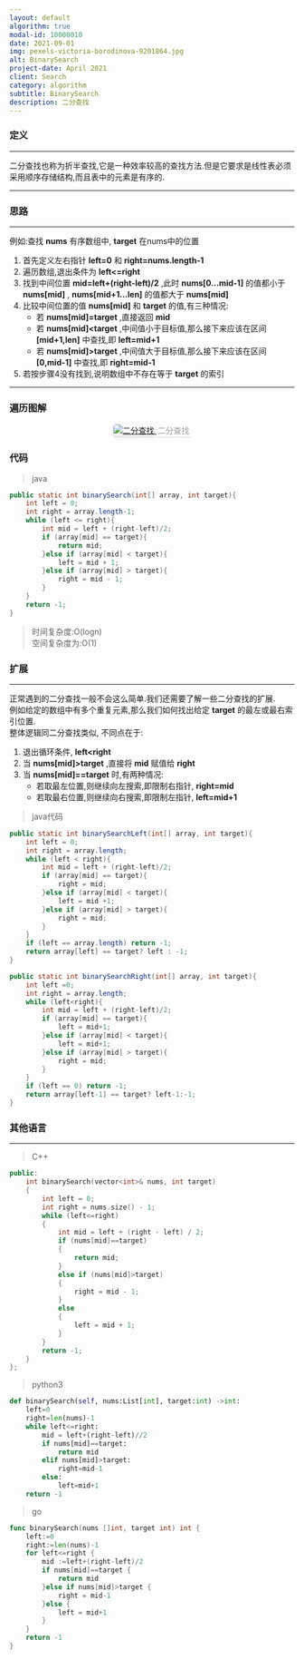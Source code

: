 ```yaml
---
layout: default  
algorithm: true  
modal-id: 10000010
date: 2021-09-01
img: pexels-victoria-borodinova-9201864.jpg
alt: BinarySearch
project-date: April 2021
client: Search
category: algorithm
subtitle: BinarySearch
description: 二分查找
---
```

### 定义
- - -
二分查找也称为折半查找,它是一种效率较高的查找方法.但是它要求是线性表必须采用顺序存储结构,而且表中的元素是有序的.  
- - -

### 思路
- - -
例如:查找 __nums__ 有序数组中, __target__ 在nums中的位置
1. 首先定义左右指针 __left=0__ 和 __right=nums.length-1__
2. 遍历数组,退出条件为 __left<=right__ 
3. 找到中间位置 __mid=left+(right-left)/2__ ,此时 __nums[0...mid-1]__ 的值都小于 __nums[mid]__ , __nums[mid+1...len]__ 的值都大于 __nums[mid]__
4. 比较中间位置的值 __nums[mid]__ 和 __target__ 的值,有三种情况:
    - 若 __nums[mid]=target__ ,直接返回 __mid__
    - 若 __nums[mid]<target__ ,中间值小于目标值,那么接下来应该在区间 __[mid+1,len]__ 中查找,即 __left=mid+1__ 
    - 若 __nums[mid]>target__ ,中间值大于目标值,那么接下来应该在区间 __[0,mid-1]__ 中查找,即 __right=mid-1__
5. 若按步骤4没有找到,说明数组中不存在等于 __target__ 的索引
- - -

### 遍历图解
<center>
    <a href="https://cdn.jsdelivr.net/gh/BiggerYellow/BiggerYellow.github.io/img/algorithm/binarySearch/二分查找.jpg">
    <img style="border-radius: 0.3125em;
    box-shadow: 0 2px 4px 0 rgba(34,36,38,.12),0 2px 10px 0 rgba(34,36,38,.08);" class="img-responsive img-centered" alt="二分查找"
    src="https://cdn.jsdelivr.net/gh/BiggerYellow/BiggerYellow.github.io/img/algorithm/binarySearch/二分查找.jpg">
    <div style="color:orange; border-bottom: 1px solid #d9d9d9;
    display: inline-block;
    color: #999;
    padding: 2px;">二分查找</div>
    </a>
</center>


### 代码
>java

``` java
public static int binarySearch(int[] array, int target){
    int left = 0;
    int right = array.length-1;
    while (left <= right){
        int mid = left + (right-left)/2;
        if (array[mid] == target){
            return mid;
        }else if (array[mid] < target){
            left = mid + 1;
        }else if (array[mid] > target){
            right = mid - 1;
        }
    }
    return -1;
}
```

> 时间复杂度:O(logn)  
> 空间复杂度为:O(1)  


### 扩展
- - - 
正常遇到的二分查找一般不会这么简单.我们还需要了解一些二分查找的扩展.  
例如给定的数组中有多个重复元素,那么我们如何找出给定 __target__ 的最左或最右索引位置.  
整体逻辑同二分查找类似, 不同点在于:  
1. 退出循环条件, __left<right__ 
2. 当 __nums[mid]>target__ ,直接将 __mid__ 赋值给 __right__  
3. 当 __nums[mid]==target__ 时,有两种情况:
    - 若取最左位置,则继续向左搜索,即限制右指针, __right=mid__ 
    - 若取最右位置,则继续向右搜索,即限制左指针, __left=mid+1__  

> java代码

``` java
public static int binarySearchLeft(int[] array, int target){
    int left = 0;
    int right = array.length;
    while (left < right){
        int mid = left + (right-left)/2;
        if (array[mid] == target){
            right = mid;
        }else if (array[mid] < target){
            left = mid +1;
        }else if (array[mid] > target){
            right = mid;
        }
    }
    if (left == array.length) return -1;
    return array[left] == target? left : -1;
}

public static int binarySearchRight(int[] array, int target){
    int left =0;
    int right = array.length;
    while (left<right){
        int mid = left + (right-left)/2;
        if (array[mid] == target){
            left = mid+1;
        }else if (array[mid] < target){
            left = mid+1;
        }else if (array[mid] > target){
            right = mid;
        }
    }
    if (left == 0) return -1;
    return array[left-1] == target? left-1:-1;
}
```

### 其他语言
- - -
> C++

``` cpp
public:
	int binarySearch(vector<int>& nums, int target)
	{
		int left = 0;
		int right = nums.size() - 1;
		while (left<=right)
		{
			int mid = left + (right - left) / 2;
			if (nums[mid]==target)
			{
				return mid;
			}
			else if (nums[mid]>target)
			{
				right = mid - 1;
			}
			else
			{
				left = mid + 1;
			}
		}
		return -1;
	}
};
```
> python3

``` python
def binarySearch(self, nums:List[int], target:int) ->int:
    left=0
    right=len(nums)-1
    while left<=right:
        mid = left+(right-left)//2
        if nums[mid]==target:
            return mid
        elif nums[mid]>target:
            right=mid-1
        else:
            left=mid+1
    return -1
```
> go

``` go
func binarySearch(nums []int, target int) int {
	left:=0
	right:=len(nums)-1
	for left<=right {
		mid :=left+(right-left)/2
		if nums[mid]==target {
			return mid
		}else if nums[mid]>target {
			right = mid-1
		}else {
			left = mid+1
		}
	}
	return -1
}
```
